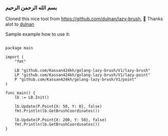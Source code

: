 ### بسم الله الرحمن الرحيم


Cloned this nice tool from https://github.com/dulnan/lazy-brush, 🌴 Thanks alot to [dulnan](https://github.com/dulnan)


Sample example how to use it:
```GOLANG

package main

import (
	"fmt"

	LB "github.com/Kassan424kh/golang-lazy-brush/V1/lazy-brush"
	LP "github.com/Kassan424kh/golang-lazy-brush/V1/lazy-point"
	P "github.com/Kassan424kh/golang-lazy-brush/V1/point"
)

func main() {
	lb := LB.Init()

	lb.Update(P.Point{X: 50, Y: 0}, false)
	fmt.Println(lb.GetBrushCoordinates())

	lb.Update(P.Point{X: 200, Y: 50}, false)
	fmt.Println(lb.GetBrushCoordinates())
}
```
